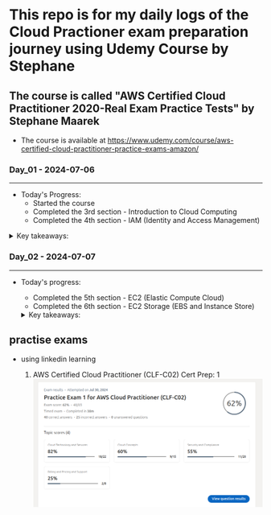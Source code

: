# This repo is for my daily logs of the Cloud Practioner exam preparation journey using Udemy Course by Stephane

## The course is called "AWS Certified Cloud Practitioner 2020-Real Exam Practice Tests" by Stephane Maarek

* The course is available at https://www.udemy.com/course/aws-certified-cloud-practitioner-practice-exams-amazon/

### Day_01 - 2024-07-06

---

* Today's Progress:
  * Started the course
  * Completed the 3rd section - Introduction to Cloud Computing
  * Completed the 4th section - IAM (Identity and Access Management)
  
<details>
<summary>Key takeaways:</summary>

* IAM is a global service
* Practice least privilege for users
* Different types of policies: inline, group, managed
* IAM components: roles, policies, users, CLI
* Options for MFA devices in AWS
    1. Virtual MFA device
    2. Universal 2nd Factor (U2F) security key
    3. Hardware key fob MFA device
    4. Hardware key fob MFA device for AWS GovCloud (US)
* IAM Security Tools
  * IAM credentials Report (account level)
  * IAM Access Advisor (user level)

* Budget/Billing setup

</details>

### Day_02 - 2024-07-07

---

* Today's progress:
  * Completed the 5th section - EC2 (Elastic Compute Cloud)
  * Completed the 6th section - EC2 Storage (EBS and Instance Store)
  
  <details>
  <summary>Key takeaways:</summary>
  
  ## ec2
  * ec2 is a virtual server in the cloud
  * classic ports to know

    * 22=ssh
    * 21=ftp
    * 22=sftp
    * 80=http
    * 443=https
    * 3389=rdp (remote desktop protocol)

  Note:-use Ec2 IAM roles for the instances

  ### ec2 instance purchasing options

  1. On demand: coming and staying in resort whenever we like, we pay the full price
  2. Reserved: like planning ahead and if we plan to stay for a long time, we may get a good discount.
  3. Savings Plans: pay a certain amount per hour for certain period and stay in any room type (e.g.,
  King, Suite, Sea View, …)
  4. Spot instances: the hotel allows people to bid for the empty rooms and the highest bidder keeps the
  rooms. You can get kicked out at any time
  5. Dedicated Hosts: We book an entire building of the resort
  6. Capacity Reservations: you book a room for a period with full price even you don’t stay in it

     * summary
  ec2 - AMI(os), CPU, RAM, STORAGE, S.G, USER DATA

  ## EC2 Instance Storage

  * Summary
  * EBS volumes:
    * network drives attached to one EC2 instance at a time
    * Mapped to an Availability Zones
    * Can use EBS Snapshots for backups / transferring EBS volumes across AZ
  * AMI: create ready-to-use EC2 instances with our customizations
  * EC2 Image Builder: automatically build, test and distribute AMIs
  * EC2 Instance Store:
    * High performance hardware disk attached to our EC2 instance
    * Lost if our instance is stopped / terminated
  * EFS: network file system, can be attached to 100s of instances in a region
  * EFS-IA: cost-optimized storage class for infrequent accessed files
  * FSx for Windows: Network File System for Windows servers
  * FSx for Lustre: High Performance Computing Linux file system

</details>
  
## practise exams

* using linkedin learning

  1. AWS Certified Cloud Practitioner (CLF-C02) Cert Prep: 1
  ![image](../images/test1.png)
